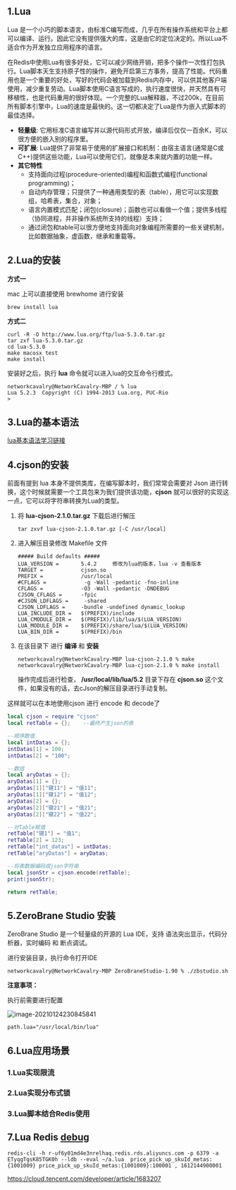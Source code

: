 ## 1.Lua

Lua 是一个小巧的脚本语言，由标准C编写而成，几乎在所有操作系统和平台上都可以编译、运行。因此它没有提供强大的库，这是由它的定位决定的。所以Lua不适合作为开发独立应用程序的语言。

在Redis中使用Lua有很多好处，它可以减少网络开销，把多个操作一次性打包执行。Lua脚本天生支持原子性的操作，避免开启第三方事务，提高了性能。代码重用也是一个重要的好处，写好的代码会被加载到Redis内存中，可以供其他客户端使用，减少重复劳动。Lua脚本使用C语言写成的，执行速度很快，并天然具有可移植性，也是代码重用的很好体现。一个完整的Lua解释器，不过200k，在目前所有脚本引擎中，Lua的速度是最快的。这一切都决定了Lua是作为嵌入式脚本的最佳选择。

- **轻量级**: 它用标准C语言编写并以源代码形式开放，编译后仅仅一百余K，可以很方便的嵌入别的程序里。
- **可扩展**: Lua提供了非常易于使用的扩展接口和机制：由宿主语言(通常是C或C++)提供这些功能，Lua可以使用它们，就像是本来就内置的功能一样。
- **其它特性**
  - 支持面向过程(procedure-oriented)编程和函数式编程(functional programming)；
  - 自动内存管理；只提供了一种通用类型的表（table），用它可以实现数组，哈希表，集合，对象；
  - 语言内置模式匹配；闭包(closure)；函数也可以看做一个值；提供多线程（协同进程，并非操作系统所支持的线程）支持；
  - 通过闭包和table可以很方便地支持面向对象编程所需要的一些关键机制，比如数据抽象，虚函数，继承和重载等。

## 2.Lua的安装

**方式一**

mac 上可以直接使用 brewhome 进行安装

```
brew install lua
```

**方式二**

```
curl -R -O http://www.lua.org/ftp/lua-5.3.0.tar.gz
tar zxf lua-5.3.0.tar.gz
cd lua-5.3.0
make macosx test
make install
```



安装好之后，执行 **lua** 命令就可以进入lua的交互命令行模式。

```
networkcavalry@NetworkCavalry-MBP / % lua
Lua 5.2.3  Copyright (C) 1994-2013 Lua.org, PUC-Rio
> 
```

## 3.Lua的基本语法

[lua基本语法学习链接](https://www.runoob.com/lua/lua-basic-syntax.html)



## 4.cjson的安装

前面有提到 lua 本身不提供类库，在编写脚本时，我们常常会需要对 Json 进行转换，这个时候就需要一个工具包来为我们提供该功能，**cjson** 就可以很好的实现这一点，它可以将字符串转换为Lua的类型。

1. 将 **lua-cjson-2.1.0.tar.gz** 下载后进行解压 

   ```
   tar zxvf lua-cjson-2.1.0.tar.gz [-C /usr/local]
   ```

2. 进入解压目录修改 Makefile 文件

   ```
   ##### Build defaults #####
   LUA_VERSION =       5.4.2     修改为lua的版本，lua -v 查看版本
   TARGET =            cjson.so
   PREFIX =            /usr/local	
   #CFLAGS =            -g -Wall -pedantic -fno-inline
   CFLAGS =            -O3 -Wall -pedantic -DNDEBUG
   CJSON_CFLAGS =      -fpic
   #CJSON_LDFLAGS =     -shared
   CJSON_LDFLAGS =     -bundle -undefined dynamic_lookup
   LUA_INCLUDE_DIR =   $(PREFIX)/include
   LUA_CMODULE_DIR =   $(PREFIX)/lib/lua/$(LUA_VERSION)
   LUA_MODULE_DIR =    $(PREFIX)/share/lua/$(LUA_VERSION)
   LUA_BIN_DIR =       $(PREFIX)/bin
   ```

3. 在该目录下 进行 **编译** 和 **安装**

   ```
   networkcavalry@NetworkCavalry-MBP lua-cjson-2.1.0 % make
   networkcavalry@NetworkCavalry-MBP lua-cjson-2.1.0 % make install
   ```

   操作完成后进行检查， **/usr/local/lib/lua/5.2** 目录下存在 **cjson.so** 这个文件，如果没有的话，去cJson的解压目录进行手动复制。

这样就可以在本地使用cjson 进行 encode 和 decode了

```lua
local cjson = require "cjson"
local retTable = {};    --最终产生json的表

--顺序数值
local intDatas = {};
intDatas[1] = 100;
intDatas[2] = "100";

--数组
local aryDatas = {};
aryDatas[1] = {};
aryDatas[1]["键11"] = "值11";
aryDatas[1]["键12"] = "值12";
aryDatas[2] = {};
aryDatas[2]["键21"] = "值21";
aryDatas[2]["键22"] = "值22";

--对Table赋值
retTable["键1"] = "值1";
retTable[2] = 123;
retTable["int_datas"] = intDatas;
retTable["aryDatas"] = aryDatas;

--将表数据编码成json字符串
local jsonStr = cjson.encode(retTable);
print(jsonStr);

return retTable;

```



## 5.ZeroBrane Studio 安装

ZeroBrane Studio 是一个轻量级的开源的 Lua IDE，支持 语法突出显示，代码分析器，实时编码 和 断点调试。

进行安装目录，执行命令打开IDE

```
networkcavalry@NetworkCavalry-MBP ZeroBraneStudio-1.90 % ./zbstudio.sh 
```

**注意事项：**

执行前需要进行配置

![image-20210124230845841](https://pic.networkcv.top/2021/01/24/image-20210124230845841.png)

```
path.lua="/usr/local/bin/lua"
```

## 6.Lua应用场景

### 1.Lua实现限流

### 2.Lua实现分布式锁

### 3.Lua脚本结合Redis使用

## 7.Lua Redis [debug]()

```
redis-cli -h r-uf6y01md4e3nrelhaq.redis.rds.aliyuncs.com -p 6379 -a ETyqgTgsK85TGK0h --ldb --eval ~/a.lua  price_pick_up_skuId_metas:{1001009} price_pick_up_skuId_metas:{1001009}:100001 , 1612144900001
```

https://cloud.tencent.com/developer/article/1683207
